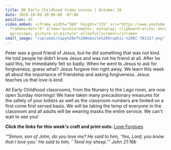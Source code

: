 ```yaml
---
title: DK Early Childhood Video Lesson | October 10
date: 2020-10-09 20:06:00 -07:00
position: 41
video_embed: <iframe width="560" height="315" src="https://www.youtube.com/embed/gzl9ZmWeKq8"
  frameborder="0" allow="accelerometer; autoplay; clipboard-write; encrypted-media;
  gyroscope; picture-in-picture" allowfullscreen></iframe>
small_image: "/uploads/Copy%20of%20Website%20Graphic-%20EC-781327.png"
---
```


Peter was a good friend of Jesus, but he did something that was not kind. He told people he didn’t know Jesus and was not his friend at all. After he said this, he immediately felt so badly. When he went to Jesus to ask for forgiveness, guess what? Jesus forgave him right away. We learn this week all about the importance of friendship and asking forgiveness. Jesus teaches us that love is kind.

All Early Childhood classrooms, from the Nursery to the Lego room, are now open Sunday mornings! We have taken many precautionary measures for the safety of your kiddos as well as the classroom numbers are limited on a first come first served basis. We will be taking the temp of everyone in the classroom and all adults will be wearing masks the entire service. We can't wait to see you!

**Click the links for this week's craft and print outs:**
[Love Forgives](https://drive.google.com/file/d/1X6E5zMFYBhVeO3D2R5ST6pAp_r8OyWR9/view?usp=sharing)

*'"Simon, son of John, do you love me? He said to him, 'Yes, Lord; you know that I love you.' He said to him, ' Tend my sheep.'" John 21:16b*